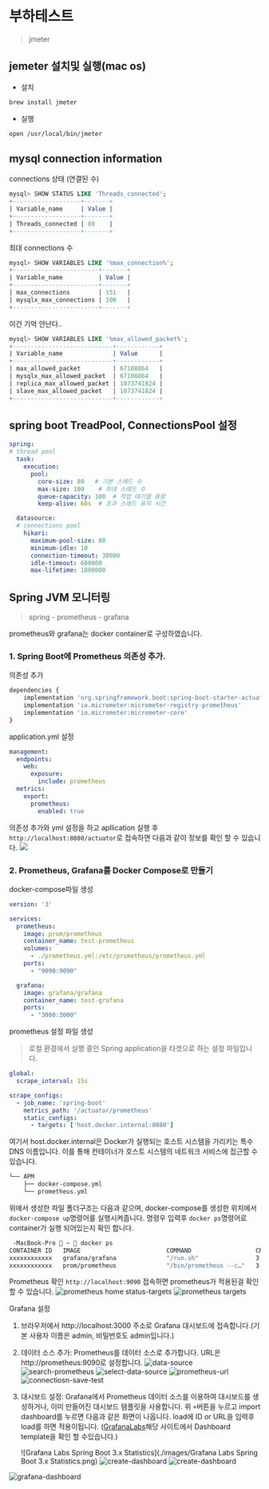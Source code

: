 # 부하테스트
> jmeter

## jemeter 설치및 실행(mac os)
* 설치
```bash
brew install jmeter
```
* 실행
```bash
open /usr/local/bin/jmeter
```


## mysql connection information

connections 상태 (연결된 수)
```sql
mysql> SHOW STATUS LIKE 'Threads_connected';
+-------------------+-------+
| Variable_name     | Value |
+-------------------+-------+
| Threads_connected | 80    |
+-------------------+-------+
```
최대 connections 수
```sql
mysql> SHOW VARIABLES LIKE '%max_connection%';
+------------------------+-------+
| Variable_name          | Value |
+------------------------+-------+
| max_connections        | 151   |
| mysqlx_max_connections | 100   |
+------------------------+-------+
```
이건 기억 안난다..
```sql
mysql> SHOW VARIABLES LIKE '%max_allowed_packet%';
+----------------------------+------------+
| Variable_name              | Value      |
+----------------------------+------------+
| max_allowed_packet         | 67108864   |
| mysqlx_max_allowed_packet  | 67108864   |
| replica_max_allowed_packet | 1073741824 |
| slave_max_allowed_packet   | 1073741824 |
+----------------------------+------------+
```

## spring boot TreadPool, ConnectionsPool 설정
```yaml
spring:
# thread pool
  task:
    execution:
      pool:
        core-size: 80   # 기본 스레드 수
        max-size: 100    # 최대 스레드 수
        queue-capacity: 100  # 작업 대기열 용량
        keep-alive: 60s  # 초과 스레드 유지 시간

  datasource:
  # connections pool
    hikari:
      maximum-pool-size: 80
      minimum-idle: 10
      connection-timeout: 30000
      idle-timeout: 600000
      max-lifetime: 1800000
```



## Spring JVM 모니터링
> spring - prometheus - grafana

prometheus와 grafana는 docker container로 구성하였습니다.

### 1. Spring Boot에 Prometheus 의존성 추가.
의존성 추가
```bash
dependencies {
    implementation 'org.springframework.boot:spring-boot-starter-actuator'
    implementation 'io.micrometer:micrometer-registry-prometheus'
    implementation 'io.micrometer:micrometer-core'
}
```
application.yml 설정
```yaml
management:
  endpoints:
    web:
      exposure:
        include: prometheus
  metrics:
    export:
      prometheus:
        enabled: true
```
의존성 추가와 yml 설정을 하고 apllication 실행 후 `http://localhost:8080/actuator`로 접속하면 다음과 같이 정보를 확인 할 수 있습니다.
![](./images/actuator.png)

### 2. Prometheus, Grafana를 Docker Compose로 만들기
docker-compose파일 생성
```yaml
version: '3'

services:
  prometheus:
    image: prom/prometheus
    container_name: test-prometheus
    volumes:
      - ./prometheus.yml:/etc/prometheus/prometheus.yml
    ports:
      - "9090:9090"

  grafana:
    image: grafana/grafana
    container_name: test-grafana
    ports:
      - "3000:3000"
```
prometheus 설정 파일 생성
> 로컬 환경에서 실행 중인 Spring application을 타겟으로 하는 설정 파일입니다.
```yaml
global:
  scrape_interval: 15s

scrape_configs:
  - job_name: 'spring-boot'
    metrics_path: '/actuator/prometheus'
    static_configs:
      - targets: ['host.docker.internal:8080']
```
여기서 host.docker.internal은 Docker가 실행되는 호스트 시스템을 가리키는 특수 DNS 이름입니다. 이를 통해 컨테이너가 호스트 시스템의 네트워크 서비스에 접근할 수 있습니다.

```bash
└── APM
    ├── docker-compose.yml
    └── prometheus.yml
```
위에서 생성한 파일 폴더구조는 다음과 같으며, docker-compose를 생성한 위치에서 `docker-compose up`명령어를 실행시켜줍니다.
명령우 입력후 `docker ps`명령어로 container가 실행 되어있는지 확인 합니다.
```bash
 -MacBook-Pro  ~  docker ps
CONTAINER ID   IMAGE                        COMMAND                  CREATED        STATUS        PORTS                               NAMES
xxxxxxxxxxxx   grafana/grafana              "/run.sh"                3 hours ago    Up 3 hours    0.0.0.0:3000->3000/tcp              test-grafana
xxxxxxxxxxxx   prom/prometheus              "/bin/prometheus --c…"   3 hours ago    Up 3 hours    0.0.0.0:9090->9090/tcp              test-prometheus
```

Prometheus 확인
`http://localhost:9090` 접속하면 prometheus가 적용된걸 확인 할 수 있습니다.
![prometheus home](./images/prometheus.png)
status-targets
![prometheus targets](./images/prometheus-targets.png)

Grafana 설정
1. 브라우저에서 http://localhost:3000 주소로 Grafana 대시보드에 접속합니다.(기본 사용자 이름은 admin, 비밀번호도 admin입니다.)

2. 데이터 소스 추가: Prometheus를 데이터 소스로 추가합니다. URL은 http://prometheus:9090로 설정합니다.
   ![data-source](./images/data-source.png)
   ![search-prometheus](./images/search-data-source.png)
   ![select-data-source](./images/find-data-source.png)
   ![prometheus-url](./images/prometheus-data-source.png)
   ![connectiosn-save-test](./images/prometheus-save-test-data-source.png)

3. 대시보드 설정: Grafana에서 Prometheus 데이터 소스를 이용하여 대시보드를 생성하거나, 이미 만들어진 대시보드 템플릿을 사용합니다.
   위 `+`버튼을 누르고 import dashboard를 누르면 다음과 같은 화면이 나옵니다.
   load에 ID or URL을 임력후 load를 하면 적용이됩니다.
   ([GrafanaLabs](https://grafana.com/grafana/dashboards/19004-spring-boot-statistics/)해당 사이트에서 Dashboard template을 확인 할 수있습니다.)

   ![Grafana Labs Spring Boot 3.x Statistics](./images/Grafana Labs Spring Boot 3.x Statistics.png)
   ![create-dashboard](./images/import-dashboard.png)
   ![create-dashboard](./images/import-dashboard-after-load.png)

![grafana-dashboard](./images/grafana-dashboard.png)